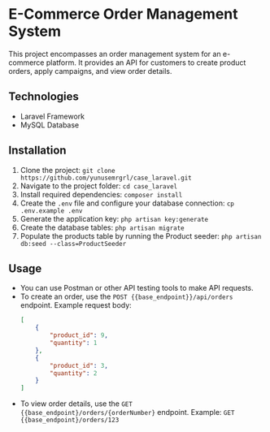 
# E-Commerce Order Management System

This project encompasses an order management system for an e-commerce platform. It provides an API for customers to create product orders, apply campaigns, and view order details.

## Technologies

- Laravel Framework
- MySQL Database

## Installation

1. Clone the project: `git clone https://github.com/yunusemrgrl/case_laravel.git`
2. Navigate to the project folder: `cd case_laravel`
3. Install required dependencies: `composer install`
4. Create the `.env` file and configure your database connection: `cp .env.example .env`
5. Generate the application key: `php artisan key:generate`
6. Create the database tables: `php artisan migrate`
7. Populate the products table by running the Product seeder: `php artisan db:seed --class=ProductSeeder`

## Usage

- You can use Postman or other API testing tools to make API requests.
- To create an order, use the `POST {{base_endpoint}}/api/orders` endpoint. Example request body:
  ```json
  [
      {
          "product_id": 9,
          "quantity": 1
      },
      {
          "product_id": 3,
          "quantity": 2
      }
  ]
  ```
- To view order details, use the `GET {{base_endpoint}/orders/{orderNumber}` endpoint. Example: `GET {{base_endpoint}/orders/123`


